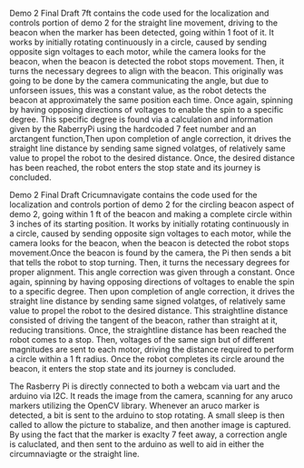 Demo 2 Final Draft 7ft contains the code used for the localization and controls portion of demo 2 for the straight line movement, driving to the beacon when the marker has been detected, going within 1 foot of it. It works by initially rotating continuously in a circle, caused by sending opposite sign voltages to each motor, while the camera looks for the beacon, when the beacon is detected the robot stops movement. Then, it turns the necessary degrees to align with the beacon. This originally was going to be done by the camera communicating the angle, but due to unforseen issues, this was a constant value, as the robot detects the beacon at approximately the same position each time. Once again, spinning by having opposing directions of voltages to enable the spin to a specific degree. This specific degree is found via a calculation and information given by the RaberryPi using the hardcoded 7 feet number and an arctangent function,Then upon completion of angle correction, it drives the straight line distance by sending same signed volatges, of relatively same value to propel the robot to the desired distance. Once, the desired distance has been reached, the robot enters the stop state and its journey is concluded. 

Demo 2 Final Draft Cricumnavigate contains the code used for the localization and controls portion of demo 2 for the circling beacon aspect of demo 2, going within 1 ft of the beacon and making a complete circle within 3 inches of its starting position. It works by initially rotating continuously in a circle, caused by sending opposite sign voltages to each motor, while the camera looks for the beacon, when the beacon is detected the robot stops movement.Once the beacon is found by the camera, the Pi then sends a bit that tells the robot to stop turning. Then, it turns the necessary degrees for proper alignment. This angle correction was given through a constant. Once again, spinning by having opposing directions of voltages to enable the spin to a specific degree. Then upon completion of angle correction, it drives the straight line distance by sending same signed volatges, of relatively same value to propel the robot to the desired distance. This straightline distance consisted of driving the tangent of the beacon, rather than straight at it, reducing transitions. Once, the straightline distance has been reached the robot comes to a stop. Then, voltages of the same sign but of different magnitudes are sent to each motor, driving the distance required to perform a circle within a 1 ft radius. Once the robot completes its circle around the beacon, it enters the stop state and its journey is concluded. 

The Rasberry Pi is directly connected to both a webcam via uart and the arduino via I2C. It reads the image from the camera, scanning for any aruco markers utilizing the OpenCV library. Whenever an aruco marker is detected, a bit is sent to the arduino to stop rotating. A small sleep is then called to allow the picture to stabalize, and then another image is captured. By using the fact that the marker is exaclty 7 feet away, a correction angle is caluclated, and then sent to the arduino as well to aid in either the circumnaviagte or the straight line. 
